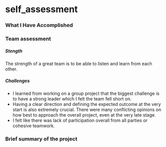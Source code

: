 # self_assessment
### What I Have Accomplished

### Team assessment
##### Stength
The strength of a great team is to be able to listen and learn from each other.
##### Challenges
- I learned from working on a group project that the biggest challenge is to have a strong leader which I felt the team fell short on. 
- Having a clear direction and defining the expected outcome at the very start is also extremely crucial. There were many conflicting opinions on how best to approach the overall project, even at the very late stage. 
- I felt like there was lack of participation overall from all parties or cohesive teamwork.


### Brief summary of the project
